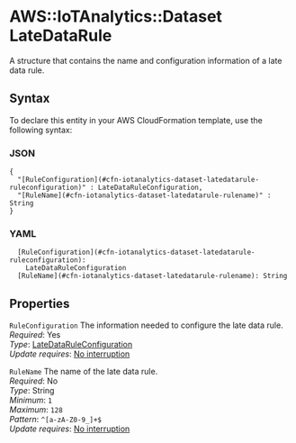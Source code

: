 # AWS::IoTAnalytics::Dataset LateDataRule<a name="aws-properties-iotanalytics-dataset-latedatarule"></a>

A structure that contains the name and configuration information of a late data rule\.

## Syntax<a name="aws-properties-iotanalytics-dataset-latedatarule-syntax"></a>

To declare this entity in your AWS CloudFormation template, use the following syntax:

### JSON<a name="aws-properties-iotanalytics-dataset-latedatarule-syntax.json"></a>

```
{
  "[RuleConfiguration](#cfn-iotanalytics-dataset-latedatarule-ruleconfiguration)" : LateDataRuleConfiguration,
  "[RuleName](#cfn-iotanalytics-dataset-latedatarule-rulename)" : String
}
```

### YAML<a name="aws-properties-iotanalytics-dataset-latedatarule-syntax.yaml"></a>

```
  [RuleConfiguration](#cfn-iotanalytics-dataset-latedatarule-ruleconfiguration): 
    LateDataRuleConfiguration
  [RuleName](#cfn-iotanalytics-dataset-latedatarule-rulename): String
```

## Properties<a name="aws-properties-iotanalytics-dataset-latedatarule-properties"></a>

`RuleConfiguration`  <a name="cfn-iotanalytics-dataset-latedatarule-ruleconfiguration"></a>
The information needed to configure the late data rule\.  
*Required*: Yes  
*Type*: [LateDataRuleConfiguration](aws-properties-iotanalytics-dataset-latedataruleconfiguration.md)  
*Update requires*: [No interruption](https://docs.aws.amazon.com/AWSCloudFormation/latest/UserGuide/using-cfn-updating-stacks-update-behaviors.html#update-no-interrupt)

`RuleName`  <a name="cfn-iotanalytics-dataset-latedatarule-rulename"></a>
The name of the late data rule\.  
*Required*: No  
*Type*: String  
*Minimum*: `1`  
*Maximum*: `128`  
*Pattern*: `^[a-zA-Z0-9_]+$`  
*Update requires*: [No interruption](https://docs.aws.amazon.com/AWSCloudFormation/latest/UserGuide/using-cfn-updating-stacks-update-behaviors.html#update-no-interrupt)